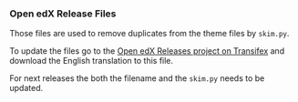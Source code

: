 ### Open edX Release Files

Those files are used to remove duplicates from the theme files by `skim.py`.

To update the files go to the [Open edX Releases project on Transifex](https://www.transifex.com/open-edx/open-edx-releases/content/) and download
the English translation to this file.

For next releases the both the filename and the `skim.py` needs to be updated.

